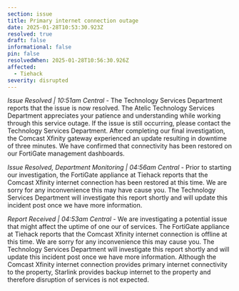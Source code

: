 ```yaml
---
section: issue
title: Primary internet connection outage
date: 2025-01-28T10:53:30.923Z
resolved: true
draft: false
informational: false
pin: false
resolvedWhen: 2025-01-28T10:56:30.926Z
affected:
  - Tiehack
severity: disrupted
---
```

*Issue Resolved | 10:51am Central* - The Technology Services Department reports that the issue is now resolved. The Atelic Technology Services Department appreciates your patience and understanding while working through this service outage. If the issue is still occurring, please contact the Technology Services Department. After completing our final investigation, the Comcast Xfinity gateway experienced an update resulting in downtime of three minutes. We have confirmed that connectivity has been restored on our FortiGate management dashboards.

*Issue Resolved, Department Monitoring | 04:56am Central* - Prior to starting our investigation, the FortiGate appliance at Tiehack reports that the Comcast Xfinity internet connection has been restored at this time. We are sorry for any inconvenience this may have cause you. The Technology Services Department will investigate this report shortly and will update this incident post once we have more information.

*Report Received | 04:53am Central* - We are investigating a potential issue that might affect the uptime of one our of services. The FortiGate appliance at Tiehack reports that the Comcast Xfinity internet connection is offline at this time. We are sorry for any inconvenience this may cause you. The Technology Services Department will investigate this report shortly and will update this incident post once we have more information. Although the Comcast Xfinity internet connection provides primary internet connectivity to the property, Starlink provides backup internet to the property and therefore disruption of services is not expected.